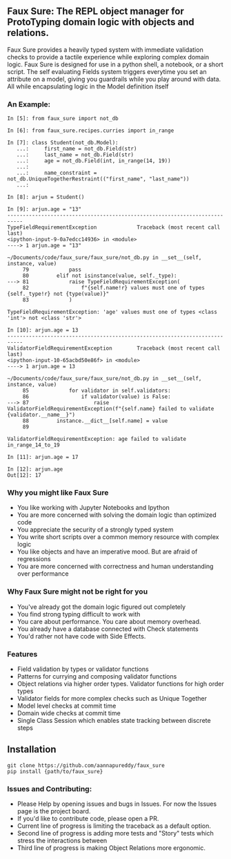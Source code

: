 ## Faux Sure: The REPL object manager for ProtoTyping domain logic with objects and relations.
Faux Sure provides a heavily typed system with immediate validation checks to provide a tactile experience while exploring complex domain logic.
Faux Sure is designed for use in a python shell, a notebook, or a short script. The self evaluating Fields system triggers everytime you set an attribute on a model, giving you guardrails while you play around with data. All while encapsulating logic in the Model definition itself
 

### An Example:
```
In [5]: from faux_sure import not_db

In [6]: from faux_sure.recipes.curries import in_range

In [7]: class Student(not_db.Model):
   ...:     first_name = not_db.Field(str)
   ...:     last_name = not_db.Field(str)
   ...:     age = not_db.Field(int, in_range(14, 19))
   ...: 
   ...:     name_constraint = not_db.UniqueTogetherRestraint(("first_name", "last_name"))
   ...: 

In [8]: arjun = Student()

In [9]: arjun.age = "13"
---------------------------------------------------------------------------
TypeFieldRequirementException             Traceback (most recent call last)
<ipython-input-9-0a7edcc14936> in <module>
----> 1 arjun.age = "13"

~/Documents/code/faux_sure/faux_sure/not_db.py in __set__(self, instance, value)
     79             pass
     80         elif not isinstance(value, self._type):
---> 81             raise TypeFieldRequirementException(
     82                 f"{self.name!r} values must one of types {self._type!r} not {type(value)}"
     83             )

TypeFieldRequirementException: 'age' values must one of types <class 'int'> not <class 'str'>

In [10]: arjun.age = 13
---------------------------------------------------------------------------
ValidatorFieldRequirementException        Traceback (most recent call last)
<ipython-input-10-65acbd50e86f> in <module>
----> 1 arjun.age = 13

~/Documents/code/faux_sure/faux_sure/not_db.py in __set__(self, instance, value)
     85             for validator in self.validators:
     86                 if validator(value) is False:
---> 87                     raise ValidatorFieldRequirementException(f"{self.name} failed to validate {validator.__name__}")
     88         instance.__dict__[self.name] = value
     89 

ValidatorFieldRequirementException: age failed to validate in_range_14_to_19

In [11]: arjun.age = 17

In [12]: arjun.age
Out[12]: 17

```

### Why you might like Faux Sure
- You like working with Jupyter Notebooks and Ipython
- You are more concerned with solving the domain logic than optimized code
- You appreciate the security of a strongly typed system
- You write short scripts over a common memory resource with complex logic
- You like objects and have an imperative mood. But are afraid of regressions
- You are more concerned with correctness and human understanding over performance

### Why Faux Sure might not be right for you
- You've already got the domain logic figured out completely
- You find strong typing difficult to work with
- You care about performance. You care about memory overhead.
- You already have a database connected with Check statements
- You'd rather not have code with Side Effects.


### Features
- Field validation by types or validator functions
- Patterns for currying and composing validator functions
- Object relations via higher order types. Validator functions for high order types
- Validator fields for more complex checks such as Unique Together
- Model level checks at commit time
- Domain wide checks at commit time
- Single Class Session which enables state tracking between discrete steps


## Installation
```
git clone https://github.com/aannapureddy/faux_sure
pip install {path/to/faux_sure}
```

### Issues and Contributing:
 - Please Help by opening issues and bugs in Issues. For now the Issues page is the project board.
 - If you'd like to contribute code, please open a PR.
 - Current line of progress is limiting the traceback as a default option.
 - Second line of progress is adding more tests and "Story" tests which stress the interactions between 
 - Third line of progress is making Object Relations more ergonomic.
